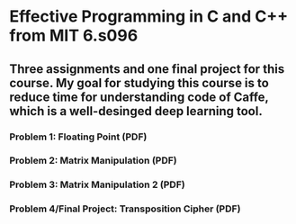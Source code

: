 Effective Programming in C and C++ from MIT 6.s096
===========================================

## Three assignments and one final project for this course. My goal for studying this course is to reduce time for understanding code of Caffe, which is a well-desinged deep learning tool.


### Problem 1: Floating Point (PDF)



### Problem 2: Matrix Manipulation (PDF)



### Problem 3: Matrix Manipulation 2 (PDF)



### Problem 4/Final Project: Transposition Cipher (PDF)



